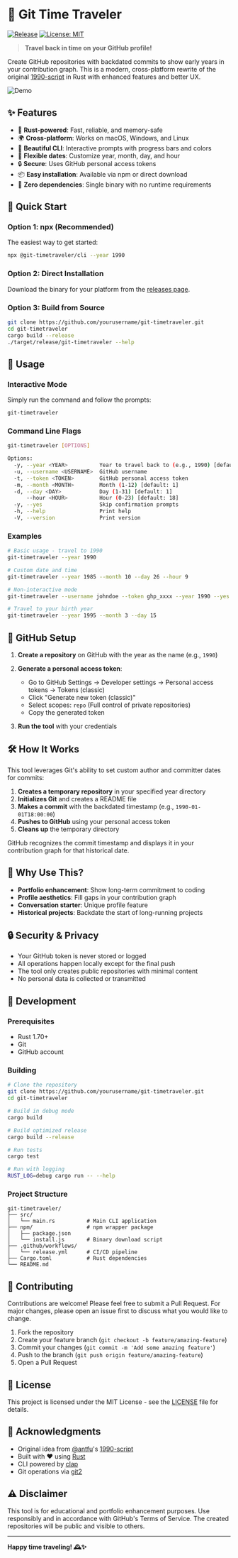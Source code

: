 # 🚀 Git Time Traveler

[![Release](https://github.com/yourusername/git-timetraveler/actions/workflows/release.yml/badge.svg)](https://github.com/yourusername/git-timetraveler/actions/workflows/release.yml)
[![License: MIT](https://img.shields.io/badge/License-MIT-yellow.svg)](https://opensource.org/licenses/MIT)

> **Travel back in time on your GitHub profile!** 

Create GitHub repositories with backdated commits to show early years in your contribution graph. This is a modern, cross-platform rewrite of the original [1990-script](https://github.com/antfu/1990-script) in Rust with enhanced features and better UX.

![Demo](https://user-images.githubusercontent.com/placeholder/demo.gif)

## ✨ Features

- 🦀 **Rust-powered**: Fast, reliable, and memory-safe
- 🌍 **Cross-platform**: Works on macOS, Windows, and Linux
- 🎨 **Beautiful CLI**: Interactive prompts with progress bars and colors
- 📅 **Flexible dates**: Customize year, month, day, and hour
- 🔒 **Secure**: Uses GitHub personal access tokens
- 📦 **Easy installation**: Available via npm or direct download
- 🚀 **Zero dependencies**: Single binary with no runtime requirements

## 🚀 Quick Start

### Option 1: npx (Recommended)

The easiest way to get started:

```bash
npx @git-timetraveler/cli --year 1990
```

### Option 2: Direct Installation

Download the binary for your platform from the [releases page](https://github.com/yourusername/git-timetraveler/releases).

### Option 3: Build from Source

```bash
git clone https://github.com/yourusername/git-timetraveler.git
cd git-timetraveler
cargo build --release
./target/release/git-timetraveler --help
```

## 📖 Usage

### Interactive Mode

Simply run the command and follow the prompts:

```bash
git-timetraveler
```

### Command Line Flags

```bash
git-timetraveler [OPTIONS]

Options:
  -y, --year <YEAR>          Year to travel back to (e.g., 1990) [default: 1990]
  -u, --username <USERNAME>  GitHub username
  -t, --token <TOKEN>        GitHub personal access token
  -m, --month <MONTH>        Month (1-12) [default: 1]
  -d, --day <DAY>            Day (1-31) [default: 1]
      --hour <HOUR>          Hour (0-23) [default: 18]
  -y, --yes                  Skip confirmation prompts
  -h, --help                 Print help
  -V, --version              Print version
```

### Examples

```bash
# Basic usage - travel to 1990
git-timetraveler --year 1990

# Custom date and time
git-timetraveler --year 1985 --month 10 --day 26 --hour 9

# Non-interactive mode
git-timetraveler --username johndoe --token ghp_xxxx --year 1990 --yes

# Travel to your birth year
git-timetraveler --year 1995 --month 3 --day 15
```

## 🔑 GitHub Setup

1. **Create a repository** on GitHub with the year as the name (e.g., `1990`)
2. **Generate a personal access token**:
   - Go to GitHub Settings → Developer settings → Personal access tokens → Tokens (classic)
   - Click "Generate new token (classic)"
   - Select scopes: `repo` (Full control of private repositories)
   - Copy the generated token

3. **Run the tool** with your credentials

## 🛠️ How It Works

This tool leverages Git's ability to set custom author and committer dates for commits:

1. **Creates a temporary repository** in your specified year directory
2. **Initializes Git** and creates a README file
3. **Makes a commit** with the backdated timestamp (e.g., `1990-01-01T18:00:00`)
4. **Pushes to GitHub** using your personal access token
5. **Cleans up** the temporary directory

GitHub recognizes the commit timestamp and displays it in your contribution graph for that historical date.

## 🎯 Why Use This?

- **Portfolio enhancement**: Show long-term commitment to coding
- **Profile aesthetics**: Fill gaps in your contribution graph
- **Conversation starter**: Unique profile feature
- **Historical projects**: Backdate the start of long-running projects

## 🔒 Security & Privacy

- Your GitHub token is never stored or logged
- All operations happen locally except for the final push
- The tool only creates public repositories with minimal content
- No personal data is collected or transmitted

## 🚧 Development

### Prerequisites

- Rust 1.70+ 
- Git
- GitHub account

### Building

```bash
# Clone the repository
git clone https://github.com/yourusername/git-timetraveler.git
cd git-timetraveler

# Build in debug mode
cargo build

# Build optimized release
cargo build --release

# Run tests
cargo test

# Run with logging
RUST_LOG=debug cargo run -- --help
```

### Project Structure

```
git-timetraveler/
├── src/
│   └── main.rs          # Main CLI application
├── npm/                 # npm wrapper package
│   ├── package.json
│   └── install.js       # Binary download script
├── .github/workflows/
│   └── release.yml      # CI/CD pipeline
├── Cargo.toml           # Rust dependencies
└── README.md
```

## 🤝 Contributing

Contributions are welcome! Please feel free to submit a Pull Request. For major changes, please open an issue first to discuss what you would like to change.

1. Fork the repository
2. Create your feature branch (`git checkout -b feature/amazing-feature`)
3. Commit your changes (`git commit -m 'Add some amazing feature'`)
4. Push to the branch (`git push origin feature/amazing-feature`)
5. Open a Pull Request

## 📜 License

This project is licensed under the MIT License - see the [LICENSE](LICENSE) file for details.

## 🙏 Acknowledgments

- Original idea from [@antfu](https://github.com/antfu)'s [1990-script](https://github.com/antfu/1990-script)
- Built with ❤️ using [Rust](https://rust-lang.org/)
- CLI powered by [clap](https://github.com/clap-rs/clap)
- Git operations via [git2](https://github.com/rust-lang/git2-rs)

## ⚠️ Disclaimer

This tool is for educational and portfolio enhancement purposes. Use responsibly and in accordance with GitHub's Terms of Service. The created repositories will be public and visible to others.

---

**Happy time traveling! 🕰️✨**
